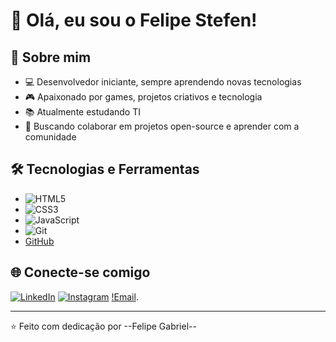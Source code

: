 # 👋 Olá, eu sou o Felipe Stefen!

## 🚀 Sobre mim
- 💻 Desenvolvedor iniciante, sempre aprendendo novas tecnologias
- 🎮 Apaixonado por games, projetos criativos e tecnologia
- 📚 Atualmente estudando TI 
- 🌱 Buscando colaborar em projetos open-source e aprender com a comunidade

## 🛠 Tecnologias e Ferramentas
- ![HTML5](https://img.shields.io/badge/HTML5-E34F26?style=for-the-badge&logo=html5&logoColor=white)
- ![CSS3](https://img.shields.io/badge/CSS3-1572B6?style=for-the-badge&logo=css3&logoColor=white)
- ![JavaScript](https://img.shields.io/badge/JavaScript-F7DF1E?style=for-the-badge&logo=javascript&logoColor=black)
- ![Git](https://img.shields.io/badge/Git-F05032?style=for-the-badge&logo=git&logoColor=white)
- [GitHub](https://img.shields.io/badge/GitHub-181717?style=for-the-badge&logo=github&logoColor=white)

## 🌐 Conecte-se comigo
[![LinkedIn](https://img.shields.io/badge/LinkedIn-0077B5?style=for-the-badge&logo=linkedin&logoColor=white)](https://linkedin.com/in/SEU-LINK)
[![Instagram](https://img.shields.io/badge/Instagram-E4405F?style=for-the-badge&logo=instagram&logoColor=white)](https://instagram.com/SEU-USUARIO)
[!Email](mailto:felipe_stefen@estudante.sesisenai.org.br).

---
⭐️ Feito com dedicação por --Felipe Gabriel--
